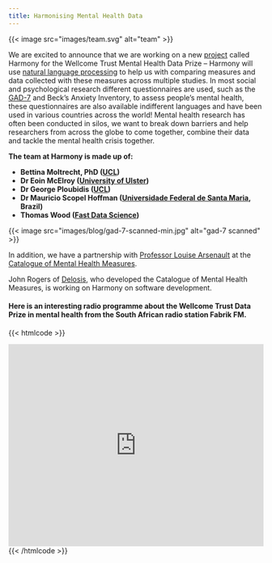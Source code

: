 ```yaml
---
title: Harmonising Mental Health Data
---
```


{{< image src="images/team.svg" alt="team" >}}

We are excited to announce that we are working on a new [project](https://fastdatascience.com/starting-a-data-science-project) called Harmony for the Wellcome Trust Mental Health Data Prize – Harmony will use [natural language processing](https://naturallanguageprocessing.com/) to help us with comparing measures and data collected with these measures across multiple studies. In most social and psychological research different questionnaires are used, such as the [GAD-7](https://adaa.org/sites/default/files/GAD-7_Anxiety-updated_0.pdf) and Beck’s Anxiety Inventory, to assess people’s mental health, these questionnaires are also available indifferent languages and have been used in various countries across the world! Mental health research has often been conducted in silos, we want to break down barriers and help researchers from across the globe to come together, combine their data and tackle the mental health crisis together.

**The team at Harmony is made up of:**

- **Bettina Moltrecht, PhD ([UCL](https://ucl.ac.uk))**
- **Dr Eoin McElroy ([University of Ulster](https://www.ulster.ac.uk/))**
- **Dr George Ploubidis ([UCL](https://ucl.ac.uk))**
- **Dr Mauricio Scopel Hoffman ([Universidade Federal de Santa Maria](https://www.ufsm.br/), Brazil)**
- **Thomas Wood ([Fast Data Science](https://fastdatascience.com))**

{{< image src="images/blog/gad-7-scanned-min.jpg" alt="gad-7 scanned" >}}

In addition, we have a partnership with [Professor Louise Arsenault](https://www.kcl.ac.uk/people/louise-arseneault) at the [Catalogue of Mental Health Measures](https://www.cataloguementalhealth.ac.uk/).

John Rogers of [Delosis](https://www.delosis.com/), who developed the Catalogue of Mental Health Measures, is working on Harmony on software development.

#### Here is an interesting radio programme about the Wellcome Trust Data Prize in mental health from the South African radio station Fabrik FM.

{{< htmlcode >}}

<iframe id="inlineFrameExample" title="Inline Frame Example" src="https://echocast.fabrik.fm/9qY6RR97RmW37q" width="300" height="400" style="box-sizing: border-box; border: none; font-size: 17px; font-style: inherit; font-weight: inherit; margin: 0px; outline: 0px; padding: 0px; vertical-align: baseline; max-width: 100%; width: 550px; line-height: 1;"></iframe>
{{< /htmlcode >}}
